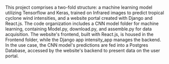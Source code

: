 This project comprises a two-fold structure: a machine learning model utilizing Tensorflow and Keras, trained on Infrared images to predict tropical cyclone wind intensities, and a website portal created with Django and React.js. The code organization includes a CNN model folder for machine learning, containing Model.py, download.py, and assemble.py for data acquisition. The website's frontend, built with React.js, is housed in the Frontend folder, while the Django app intensity_app manages the backend. In the use case, the CNN model's predictions are fed into a Postgres Database, accessed by the website's backend to present data on the user portal.
